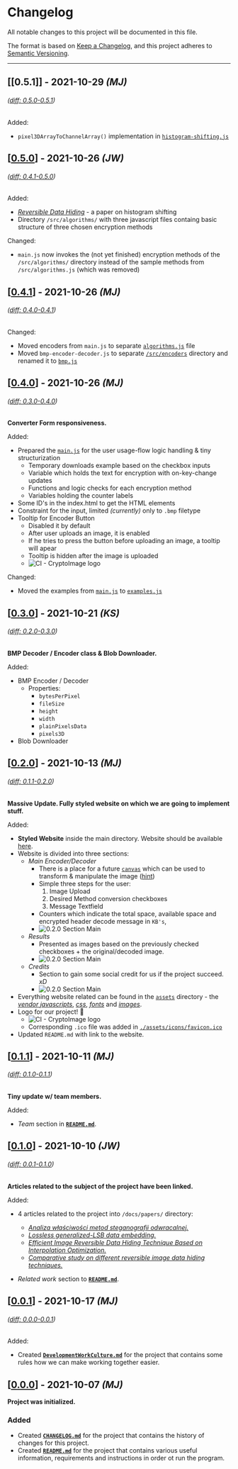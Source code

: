 # Changelog

All notable changes to this project will be documented in this file.

The format is based on [Keep a Changelog](https://keepachangelog.com/en/1.0.0/),
and this project adheres to [Semantic Versioning](https://semver.org/spec/v2.0.0.html).

---

## [[0.5.1]] - 2021-10-29 _(MJ)_

###### _([diff: 0.5.0-0.5.1])_

Added:

- `pixel3DArrayToChannelArray()` implementation in [`histogram-shifting.js`](../src/algorithms/histogram-shifting.js)

## [[0.5.0]] - 2021-10-26 _(JW)_

###### _([diff: 0.4.1-0.5.0])_

Added:

- [_Reversible Data Hiding_](./docs/papers/Reversible_data_hiding.pdf) - a paper on histogram shifting
- Directory `/src/algorithms/` with three javascript files containg basic structure of three chosen encryption methods

Changed:

- `main.js` now invokes the (not yet finished) encryption methods of the `/src/algorithms/` directory instead of the sample methods from `/src/algorithms.js` (which was removed)

## [[0.4.1]] - 2021-10-26 _(MJ)_

###### _([diff: 0.4.0-0.4.1])_

Changed:

- Moved encoders from `main.js` to separate [`algorithms.js`](../src/algorithms.js) file
- Moved `bmp-encoder-decoder.js` to separate [`/src/encoders`](../src/encoders) directory and renamed it to [`bmp.js`](../src/encoders/bmp.js)

## [[0.4.0]] - 2021-10-26 _(MJ)_

###### _([diff: 0.3.0-0.4.0])_

**Converter Form responsiveness.**

Added:

- Prepared the [`main.js`](../src/main.js) for the user usage-flow logic handling & tiny structurization
  - Temporary downloads example based on the checkbox inputs
  - Variable which holds the text for encryption with on-key-change updates
  - Functions and logic checks for each encryption method
  - Variables holding the counter labels
- Some ID's in the index.html to get the HTML elements
- Constraint for the input, limited _(currently)_ only to `.bmp` filetype
- Tooltip for Encoder Button
  - Disabled it by default
  - After user uploads an image, it is enabled
  - If he tries to press the button before uploading an image, a tooltip will apear
  - Tooltip is hidden after the image is uploaded
  - ![CI - CryptoImage logo](./img/changelog/button_tooltip.gif)

Changed:

- Moved the examples from [`main.js`](../src/main.js) to [`examples.js`](../src/examples.js)

## [[0.3.0]] - 2021-10-21 _(KS)_

###### _([diff: 0.2.0-0.3.0])_

**BMP Decoder / Encoder class & Blob Downloader.**

Added:

- BMP Encoder / Decoder
  - Properties:
    - `bytesPerPixel`
    - `fileSize`
    - `height`
    - `width`
    - `plainPixelsData`
    - `pixels3D`
- Blob Downloader

## [[0.2.0]] - 2021-10-13 _(MJ)_

###### _([diff: 0.1.1-0.2.0])_

**Massive Update. Fully styled website on which we are going to implement stuff.**

Added:

- **Styled Website** inside the main directory. Website should be available [here](https://luzkan.github.io/CryptoImage/).
- Website is divided into three sections:
  - _Main Encoder/Decoder_
    - There is a place for a future [`canvas`](https://developer.mozilla.org/en-US/docs/Web/API/Canvas_API) which can be used to transform & manipulate the image ([hint](https://stackoverflow.com/questions/7373851/reading-the-rgb-value-of-a-canvas-pixel))
    - Simple three steps for the user:
      1. Image Upload
      2. Desired Method conversion checkboxes
      3. Message Textfield
    - Counters which indicate the total space, available space and encrypted header decode message in `KB's`,
    - ![0.2.0 Section Main](./img/changelog/020_section_main.png)
  - _Results_
    - Presented as images based on the previously checked checkboxes + the original/decoded image.
    - ![0.2.0 Section Main](./img/changelog/020_section_results.png)
  - _Credits_
    - Section to gain some social credit for us if the project succeed. _xD_
    - ![0.2.0 Section Main](./img/changelog/020_section_credits.png)
- Everything website related can be found in the [`assets`](../assets) directory - the [_vendor javascripts_](../assets/js), [_css_](../assets/css), [_fonts_](../assets/fonts) and [_images_](../assets/images).
- Logo for our project! 🎉
  - ![CI - CryptoImage logo](./img/logo.png)
  - Corresponding `.ico` file was added in [`./assets/icons/favicon.ico`](../assets/icons/favicon.ico)
- Updated `README.md` with link to the website.

## [[0.1.1]] - 2021-10-11 _(MJ)_

###### _([diff: 0.1.0-0.1.1])_

**Tiny update w/ team members.**

Added:

- _Team_ section in [**`README.md`**](../README.md).

## [[0.1.0]] - 2021-10-10 _(JW)_

###### _([diff: 0.0.1-0.1.0])_

**Articles related to the subject of the project have been linked.**

Added:

- 4 articles related to the project into `/docs/papers/` directory:

  - [_Analiza właściwości metod steganografii odwracalnej._](./docs/papers/Analysis_of_properties_of_reversible_steganography_methods.pdf)
  - [_Lossless generalized-LSB data embedding._](./docs/papers/Lossless_generalized-LSB_data_embedding.pdf)
  - [_Efficient Image Reversible Data Hiding Technique Based on Interpolation Optimization._](./docs/papers/Efficient_image_reversible_data_hiding_technique_based_on_interpolation_optimization.pdf)
  - [_Comparative study on different reversible image data hiding techniques._](./docs/papers/Comparative_study_on_different_reversible_image_data_hiding_techniques.pdf)

- _Related work_ section to [**`README.md`**](../README.md).

## [[0.0.1]] - 2021-10-17 _(MJ)_

###### _([diff: 0.0.0-0.0.1])_

Added:

- Created [**`DevelopmentWorkCulture.md`**](../docs/DevelopmentWorkCulture.md) for the project that contains some rules how we can make working together easier.

## [[0.0.0]] - 2021-10-07 _(MJ)_

**Project was initialized.**

### Added

- Created [**`CHANGELOG.md`**](../docs/CHANGELOG.md) for the project that contains the history of changes for this project.
- Created [**`README.md`**](../README.md) for the project that contains various useful information, requirements and instructions in order ot run the program.

[diff: 0.5.0-0.5.1]: https://github.com/Luzkan/CryptoImage/compare/0.5.0...0.5.1
[diff: 0.4.1-0.5.0]: https://github.com/Luzkan/CryptoImage/compare/0.4.1...0.5.0
[diff: 0.4.0-0.4.1]: https://github.com/Luzkan/CryptoImage/compare/0.4.0...0.4.1
[diff: 0.3.0-0.4.0]: https://github.com/Luzkan/CryptoImage/compare/0.3.0...0.4.0
[diff: 0.2.0-0.3.0]: https://github.com/Luzkan/CryptoImage/compare/0.2.0...0.3.0
[diff: 0.1.1-0.2.0]: https://github.com/Luzkan/CryptoImage/compare/0.1.1...0.2.0
[diff: 0.1.0-0.1.1]: https://github.com/Luzkan/CryptoImage/compare/0.1.0...0.1.1
[diff: 0.0.1-0.1.0]: https://github.com/Luzkan/CryptoImage/compare/0.0.1...0.1.0
[diff: 0.0.0-0.0.1]: https://github.com/Luzkan/CryptoImage/compare/0.0.0...0.0.1
[0.5.0]: https://github.com/Luzkan/CryptoImage/releases/tag/0.5.1
[0.5.0]: https://github.com/Luzkan/CryptoImage/releases/tag/0.5.0
[0.4.1]: https://github.com/Luzkan/CryptoImage/releases/tag/0.4.1
[0.4.0]: https://github.com/Luzkan/CryptoImage/releases/tag/0.4.0
[0.3.1]: https://github.com/Luzkan/CryptoImage/releases/tag/0.3.1
[0.3.0]: https://github.com/Luzkan/CryptoImage/releases/tag/0.3.0
[0.2.0]: https://github.com/Luzkan/CryptoImage/releases/tag/0.2.0
[0.1.1]: https://github.com/Luzkan/CryptoImage/releases/tag/0.1.1
[0.1.0]: https://github.com/Luzkan/CryptoImage/releases/tag/0.1.0
[0.0.1]: https://github.com/Luzkan/CryptoImage/releases/tag/0.0.1
[0.0.0]: https://github.com/Luzkan/CryptoImage/releases/tag/0.0.0
